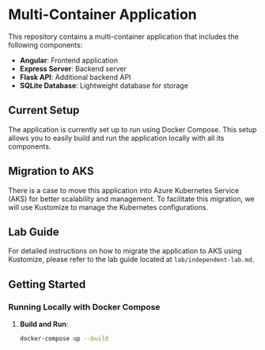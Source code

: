 # Multi-Container Application

This repository contains a multi-container application that includes the following components:

- **Angular**: Frontend application
- **Express Server**: Backend server
- **Flask API**: Additional backend API
- **SQLite Database**: Lightweight database for storage

## Current Setup

The application is currently set up to run using Docker Compose. This setup allows you to easily build and run the application locally with all its components.

## Migration to AKS

There is a case to move this application into Azure Kubernetes Service (AKS) for better scalability and management. To facilitate this migration, we will use Kustomize to manage the Kubernetes configurations.

## Lab Guide

For detailed instructions on how to migrate the application to AKS using Kustomize, please refer to the lab guide located at `lab/independent-lab.md`.

## Getting Started

### Running Locally with Docker Compose

1. **Build and Run**:
   ```sh
   docker-compose up --build
